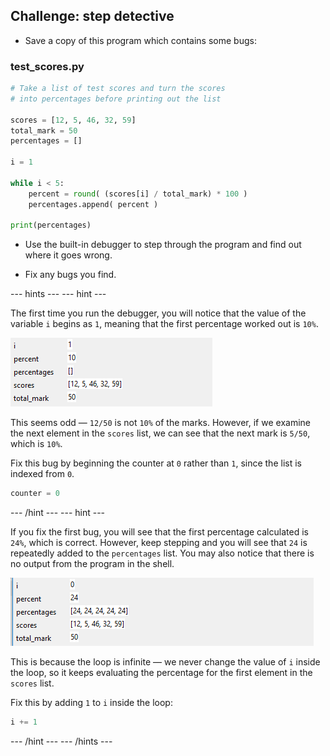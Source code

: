 ## Challenge: step detective

+ Save a copy of this program which contains some bugs:

### test_scores.py

```python
# Take a list of test scores and turn the scores
# into percentages before printing out the list

scores = [12, 5, 46, 32, 59]
total_mark = 50
percentages = []

i = 1

while i < 5:
    percent = round( (scores[i] / total_mark) * 100 )
    percentages.append( percent )

print(percentages)
```

+ Use the built-in debugger to step through the program and find out where it goes wrong.

+ Fix any bugs you find.

--- hints ---
--- hint ---

The first time you run the debugger, you will notice that the value of the variable `i` begins as `1`, meaning that the first percentage worked out is `10%`.

![i begins at 1](images/i-begins.png)

This seems odd — `12/50` is not `10%` of the marks. However, if we examine the next element in the `scores` list, we can see that the next mark is `5/50`, which is `10%`.

Fix this bug by beginning the counter at `0` rather than `1`, since the list is indexed from `0`.

```python
counter = 0
```

--- /hint ---
--- hint ---

If you fix the first bug, you will see that the first percentage calculated is `24%`, which is correct. However, keep stepping and you will see that `24` is repeatedly added to the `percentages` list. You may also notice that there is no output from the program in the shell.

![24 is repeatedly added](images/lots-of-24.png)

This is because the loop is infinite — we never change the value of `i` inside the loop, so it keeps evaluating the percentage for the first element in the `scores` list.

Fix this by adding `1` to `i` inside the loop:

```python
i += 1
```

--- /hint ---
--- /hints ---
